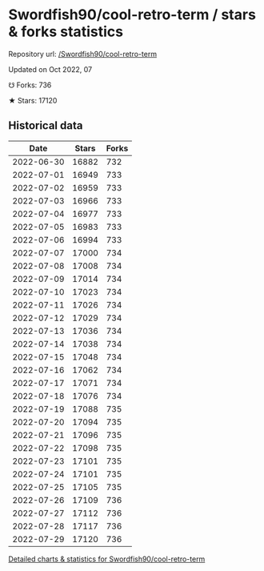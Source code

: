 # Swordfish90/cool-retro-term / stars & forks statistics

Repository url: [/Swordfish90/cool-retro-term](https://github.com/Swordfish90/cool-retro-term)

Updated on Oct 2022, 07

☋ Forks: 736

★ Stars: 17120

## Historical data
| Date | Stars | Forks |
|------|-------|-------|
| 2022-06-30 | 16882 | 732 | 
| 2022-07-01 | 16949 | 733 | 
| 2022-07-02 | 16959 | 733 | 
| 2022-07-03 | 16966 | 733 | 
| 2022-07-04 | 16977 | 733 | 
| 2022-07-05 | 16983 | 733 | 
| 2022-07-06 | 16994 | 733 | 
| 2022-07-07 | 17000 | 734 | 
| 2022-07-08 | 17008 | 734 | 
| 2022-07-09 | 17014 | 734 | 
| 2022-07-10 | 17023 | 734 | 
| 2022-07-11 | 17026 | 734 | 
| 2022-07-12 | 17029 | 734 | 
| 2022-07-13 | 17036 | 734 | 
| 2022-07-14 | 17038 | 734 | 
| 2022-07-15 | 17048 | 734 | 
| 2022-07-16 | 17062 | 734 | 
| 2022-07-17 | 17071 | 734 | 
| 2022-07-18 | 17076 | 734 | 
| 2022-07-19 | 17088 | 735 | 
| 2022-07-20 | 17094 | 735 | 
| 2022-07-21 | 17096 | 735 | 
| 2022-07-22 | 17098 | 735 | 
| 2022-07-23 | 17101 | 735 | 
| 2022-07-24 | 17101 | 735 | 
| 2022-07-25 | 17105 | 735 | 
| 2022-07-26 | 17109 | 736 | 
| 2022-07-27 | 17112 | 736 | 
| 2022-07-28 | 17117 | 736 | 
| 2022-07-29 | 17120 | 736 | 


[Detailed charts & statistics for Swordfish90/cool-retro-term](https://reviewgithub.com/rep/Swordfish90/cool-retro-term)
